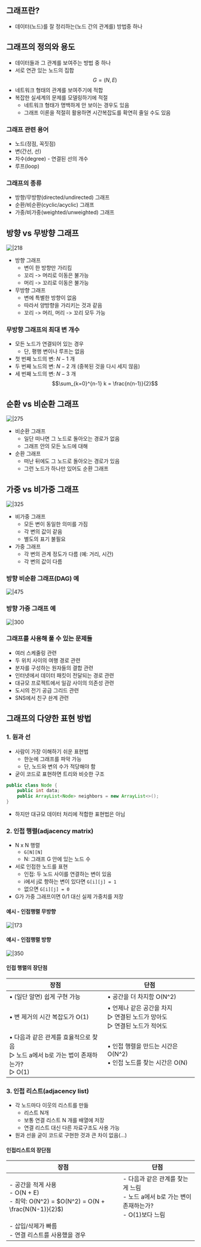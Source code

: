 ## 그래프란?
- 데이터(노드)를 잘 정리하는(노드 간의 관계를) 방법중 하나


## 그래프의 정의와 용도
- 데이터들과 그 관계를 보여주는 방법 중 하나
- 서로 연관 있는 노드의 집합
$$G = (N, E)$$
- 네트워크 형태의 관계를 보여주기에 적합
- 복잡한 실세계의 문제를 모델링하기에 적절
	- 네트워크 형태가 명백하게 안 보이는 경우도 있음
	- 그래프 이론을 적절히 활용하면 시간복잡도를 확연히 줄일 수도 있음

### 그래프 관련 용어
- 노드(정점, 꼭짓점)
- 변(간선, 선)
- 차수(degree) - 연결된 선의 개수
- 루프(loop)

### 그래프의 종류
- 방향/무방향(directed/undirected) 그래프
- 순환/비순환(cyclic/acyclic) 그래프
- 가중/비가중(weighted/unweighted) 그래프


## 방향 vs 무방향 그래프
![|218](https://i.imgur.com/syirIqV.png)

- 방향 그래프
	- 변이 한 방향만 가리킴
	- 꼬리 -> 머리로 이동은 불가능
	- 머리 -> 꼬리로 이동은 불가능
- 무방향 그래프
	- 변에 특별한 방향이 없음
	- 따라서 양방향을 가리키는 것과 같음
	- 꼬리 -> 머리, 머리 -> 꼬리 모두 가능

### 무방향 그래프의 최대 변 개수
- 모든 노드가 연결되어 있는 경우
	- 단, 평행 변이나 루프는 없음
- 첫 번째 노드의 변: $N -1$ 개
- 두 번째 노드의 변: $N - 2$ 개 (중복된 것을 다시 세지 않음)
- 세 번째 노드의 변: $N - 3$ 개
$$\sum_{k=0}^{n-1} k = \frac{n(n-1)}{2}$$

## 순환 vs 비순환 그래프
![|275](https://i.imgur.com/E12oxnd.png)

- 비순환 그래프
	- 일단 떠나면 그 노드로 돌아오는 경로가 없음
	- 그래프 안의 모든 노드에 대해
- 순환 그래프
	- 떠난 뒤에도 그 노드로 돌아오는 경로가 있음
	- 그런 노드가 하나만 있어도 순환 그래프


## 가중 vs 비가중 그래프
![|325](https://i.imgur.com/bgMhASD.png)

- 비가중 그래프
	- 모든 변이 동일한 의미를 가짐
	- 각 변의 값이 같음
	- 별도의 표기 불필요
- 가중 그래프
	- 각 변의 관계 정도가 다름 (예: 거리, 시간)
	- 각 변의 값이 다름

### 방향 비순환 그래프(DAG) 예
![|475](https://i.imgur.com/clqW40e.png)

### 방향 가중 그래프 예
![|300](https://i.imgur.com/Bxkv8Ko.png)

### 그래프를 사용해 풀 수 있는 문제들
- 여러 스케줄링 관련
- 두 위치 사이의 여행 경로 관련
- 분자를 구성하는 원자들의 결합 관련
- 인터넷에서 데이터 패킷이 전달되는 경로 관련
- 대규모 프로젝트에서 일감 사이의 의존성 관련
- 도시의 전기 공급 그리드 관련
- SNS에서 친구 솬계 관련

## 그래프의 다양한 표현 방법
### 1. 원과 선
- 사람이 가장 이해하기 쉬운 표현법
	- 한눈에 그래프를 파악 가능
	- 단, 노드와 변의 수가 적당해야 함
- 굳이 코드로 표현하면 트리와 비슷한 구조
```java
public class Node {
	public int data;
	public ArrayList<Node> neighbors = new ArrayList<>();
}
```
- 하지만 대규모 데이터 처리에 적합한 표현법은 아님

### 2. 인접 행렬(adjacency matrix)
- N x N 행렬
	- `G[N][N]`
	- N: 그래프 G 안에 있는 노드 수
- 서로 인접한 노드를 표현
	- 인접: 두 노드 사이를 연결하는 변이 있음
	- i에서 j로 향하는 변이 있다면 `G[i][j] = 1`
	- 없으면 `G[i][j] = 0`
- G가 가중 그래프이면 0/1 대신 실제 가중치를 저장

#### 예시 - 인접행렬 무방향
![|173](https://i.imgur.com/JPLcb2t.png)

#### 예시 - 인접행렬 방향
![|350](https://i.imgur.com/lKSkYCY.png)

#### 인접 행렬의 장단점

| 장점                                                              | 단점                                                    |
| --------------------------------------------------------------- | ----------------------------------------------------- |
| • (일단 알면) 쉽게 구현 가능                                              | • 공간을 더 차지함 O(N^2)                                    |
| • 변 제거의 시간 복잡도가 O(1)                                            | • 언제나 같은 공간을 차지 <br> ▷ 연결된 노드가 망아도 <br> ▷ 연결된 노드가 적어도 |
| • 다음과 같은 관계를 효율적으로 찾음 <br> ▷ 노드 a에서 b로 가는 법이 존재하는가? <br> ▷ O(1) | • 인접 행렬을 만드는 시간은 O(N^2) <br> • 인접 노드를 찾는 시간은 O(N)     |
### 3. 인접 리스트(adjacency list)
-  각 노드마다 이웃의 리스트를 만듦
	- 리스트 N개
	- 보통 연결 리스트 N 개를 배열에 저장
	- 연결 리스트 대신 다른 자료구조도 사용 가능
- 원과 선을 굳이 코드로 구현한 것과 큰 차이 없음(...)

#### 인접리스트의 장단점
| 장점                                                                                     | 단점                                                              |
| -------------------------------------------------------------------------------------- | --------------------------------------------------------------- |
| - 공간을 적게 사용<br>    - O(N + E)<br>    - 최악: O(N^2) = $O(N^2) = O(N + \frac{N(N-1)}{2}$) | - 다음과 같은 관계를 찾는 게 느림<br>- 노드 a에서 b로 가는 변이 존재하는가?<br>- O(1)보다 느림 |
| - 삽입/삭제가 빠름<br>    - 연결 리스트를 사용했을 경우                                                   |                                                                 |

